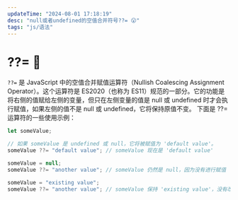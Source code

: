 ```yaml
---
updateTime: "2024-08-01 17:18:19"
desc: "null或者undefined的空值合并符号??= 😮"
tags: "js/语法"
---
```


# ??= 📕

`??=` 是 JavaScript 中的空值合并赋值运算符（Nullish Coalescing Assignment Operator）。这个运算符是 ES2020（也称为 ES11）规范的一部分。它的功能是将右侧的值赋给左侧的变量，但只在左侧变量的值是 null 或 undefined 时才会执行赋值，如果左侧的值不是 null 或 undefined，它将保持原值不变。
下面是 ??= 运算符的一些使用示例：

```js
let someValue;

// 如果 someValue 是 undefined 或 null，它将被赋值为 'default value'。
someValue ??= "default value"; // someValue 现在是 'default value'

someValue = null;
someValue ??= "another value"; // someValue 仍然是 null，因为没有进行赋值

someValue = "existing value";
someValue ??= "another value"; // someValue 保持 'existing value'，没有改变
```
